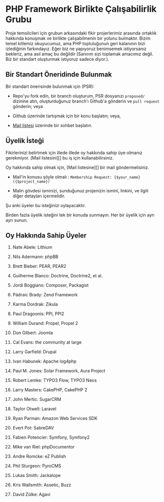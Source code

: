 PHP Framework Birlikte Çalışabilirlik Grubu
===========================================

Proje temsilcileri için grubun arkasındaki fikir projerlerimiz arasında ortaklık hakkında konuşmak ve birlikte çalışabilmenin bir yolunu bulmaktır. Bizim temel kitlemiz okuyucumuz, ama PHP topluluğunun geri kalanının bizi izlediğinin farkındayız. Eğer biz ne yapıyoruz benimsemek istiyorsanız bekleriz, ama asıl amaç bu değildir (Sanırım sizi toplamak amacımız değil. Biz bir standart oluşturmak istiyoruz sadece diyor.). 

Bir Standart Öneridinde Bulunmak
--------------------------------

Bir standart önerisinde bulunmak için (PSR):

- Repo'yu fork edin, bir branch oluşturum, PSR dosyanızı `proposed/` dizinine 
atın, oluşturduğunuz branch'ı Github'a gönderin ve `pull request` gönderin; veya

- Github üzerinde tartışmak için bir konu başlatın; veya,

- [Mail listesi][] üzerinde bir sohbet başlatın.

[Mail listesi]: http://groups.google.com/group/php-fig/


Üyelik İsteği
-------------

Fikirlerinizi belirtmek için illede illede oy hakkında sahip üye olmanız 
gerekmiyor. [Mail listesini][] bu iş için kullanabilirsiniz. 

Oy hakkında sahip olmak için, [Mail listesine][] bir mail göndermelisiniz. 

- Mail'in konusu şöyle olmalı : `Membership Request: {$your_name} ({$project_name})`

- Malin gövdesi isminizi, sunduğunuz projenizin ismini, linkini, ve ilgili diğer
detayları içermelidir.

Şu anki üyeler bu isteğinizi oylayacaktır.

Birden fazla üyelik isteğini tek bir konuda sunmayın. Her bir üyelik için ayrı ayrı 
sunun.


Oy Hakkında Sahip Üyeler
------------------------

1. Nate Abele: Lithium

1. Nils Adermann: phpBB

1. Brett Bieber: PEAR, PEAR2
    
1. Guilherme Blanco: Doctrine, Doctrine2, et al.

1. Jordi Boggiano: Composer, Packagist

1. Pádraic Brady: Zend Framework

1. Karma Dordrak: Zikula

1. Paul Dragoonis: PPI, PPI2

1. William Durand: Propel, Propel 2

1. Don Gilbert: Joomla

1. Cal Evans: the community at large

1. Larry Garfield: Drupal

1. Ivan Habunek: Apache log4php

1. Paul M. Jones: Solar Framework, Aura Project

1. Robert Lemke: TYPO3 Flow, TYPO3 Neos

1. Larry Masters: CakePHP, CakePHP 2

1. John Mertic: SugarCRM

1. Taylor Otwell: Laravel

1. Ryan Parman: Amazon Web Services SDK

1. Evert Pot: SabreDAV

1. Fabien Potencier: Symfony, Symfony2

1. Mike van Riel: phpDocumentor

1. Andre Romcke: eZ Publish

1. Phil Sturgeon: PyroCMS

1. Lukas Smith: Jackalope

1. Kris Wallsmith: Assetic, Buzz

1. David Zülke: Agavi
